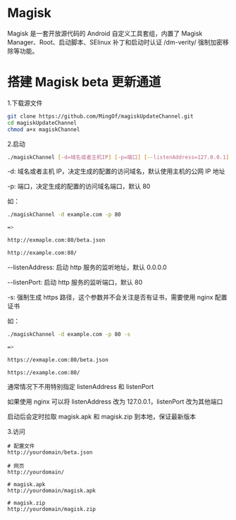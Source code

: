 # Magisk

Magisk 是一套开放源代码的 Android 自定义工具套组，内置了 Magisk Manager、Root、启动脚本、SElinux 补丁和启动时认证 /dm-verity/ 强制加密移除等功能。


# 搭建 Magisk beta 更新通道

1.下载源文件

```bash
git clone https://github.com/MingOf/magiskUpdateChannel.git
cd magiskUpdateChannel
chmod a+x magiskChannel
```


2.启动
```bash
./magiskChannel [-d=域名或者主机IP] [-p=端口] [--listenAddress=127.0.0.1] [--listenPort=监听端口]
```
-d: 域名或者主机 IP，决定生成的配置的访问域名，默认使用主机的公网 IP 地址 

-p: 端口，决定生成的配置的访问域名端口，默认 80

如：
```bash
./magiskChannel -d example.com -p 80 

=>

http://exmaple.com:80/beta.json

http://example.com:80/

```

--listenAddress: 启动 http 服务的监听地址，默认 0.0.0.0

--listenPort: 启动 http 服务的监听端口，默认 80

-s: 强制生成 https 路径，这个参数并不会关注是否有证书，需要使用 nginx 配置证书

如：
```bash
./magiskChannel -d example.com -p 80 -s

=>

https://exmaple.com:80/beta.json

https://example.com:80/

```



通常情况下不用特别指定 listenAddress 和 listenPort

如果使用 nginx 可以将 listenAddress 改为 127.0.0.1，listenPort 改为其他端口

启动后会定时拉取 magisk.apk 和 magisk.zip 到本地，保证最新版本

3.访问

```
# 配置文件
http://yourdomain/beta.json

# 网页
http://yourdomain/

# magisk.apk
http://yourdomain/magisk.apk

# magisk.zip
http://yourdomain/magisk.zip
```